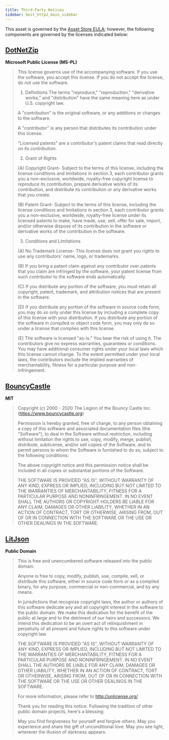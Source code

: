 ```yaml
---
title: Third-Party Notices
sidebar: best_http2_main_sidebar
---
```


This asset is governed by the [Asset Store EULA](https://unity3d.com/legal/as_terms); however, the following components are governed by the licenses indicated below:

## [DotNetZip](https://archive.codeplex.com/?p=dotnetzip)

**Microsoft Public License (MS-PL)**

> This license governs use of the accompanying software. If you use the software, you accept this license. If you do not accept the license, do not use the software.
> 
> 1. Definitions
> The terms "reproduce," "reproduction," "derivative works," and "distribution" have the
> same meaning here as under U.S. copyright law.
> 
> A "contribution" is the original software, or any additions or changes to the software.
> 
> A "contributor" is any person that distributes its contribution under this license.
> 
> "Licensed patents" are a contributor's patent claims that read directly on its contribution.
> 
> 2. Grant of Rights
> 
> (A) Copyright Grant- Subject to the terms of this license, including the license conditions and limitations in section 3, each contributor grants you a non-exclusive, worldwide, royalty-free copyright license to reproduce its contribution, prepare derivative works of its contribution, and distribute its contribution or any derivative works that you create.
> 
> (B) Patent Grant- Subject to the terms of this license, including the license conditions and limitations in section 3, each contributor grants you a non-exclusive, worldwide, royalty-free license under its licensed patents to make, have made, use, sell, offer for sale, import, and/or otherwise dispose of its contribution in the software or derivative works of the contribution in the software.
> 
> 3. Conditions and Limitations
> 
> (A) No Trademark License- This license does not grant you rights to use any contributors' name, logo, or trademarks.
> 
> (B) If you bring a patent claim against any contributor over patents that you claim are infringed by the software, your patent license from such contributor to the software ends automatically.
> 
> (C) If you distribute any portion of the software, you must retain all copyright, patent, trademark, and attribution notices that are present in the software.
> 
> (D) If you distribute any portion of the software in source code form, you may do so only under this license by including a complete copy of this license with your distribution. If you distribute any portion of the software in compiled or object code form, you may only do so under a license that complies with this license.
> 
> (E) The software is licensed "as-is." You bear the risk of using it. The contributors give no express warranties, guarantees or conditions. You may have additional consumer rights under your local laws which this license cannot change. To the extent permitted under your local laws, the contributors exclude the implied warranties of merchantability, fitness for a particular purpose and non-infringement.


## [BouncyCastle](https://github.com/bcgit/bc-csharp)

**MIT**

> Copyright (c) 2000 - 2020 The Legion of the Bouncy Castle Inc. (https://www.bouncycastle.org)
> 
> Permission is hereby granted, free of charge, to any person obtaining a copy of this software and associated documentation files (the "Software"), to deal in the Software without restriction, including without limitation the rights to use, copy, modify, merge, publish, distribute, sublicense, and/or sell copies of the Software, and to permit persons to whom the Software is furnished to do so, subject to the following conditions:
> 
> The above copyright notice and this permission notice shall be included in all copies or substantial portions of the Software.
> 
> THE SOFTWARE IS PROVIDED "AS IS", WITHOUT WARRANTY OF ANY KIND, EXPRESS OR IMPLIED, INCLUDING BUT NOT LIMITED TO THE WARRANTIES OF MERCHANTABILITY, FITNESS FOR A PARTICULAR PURPOSE AND NONINFRINGEMENT. IN NO EVENT SHALL THE AUTHORS OR COPYRIGHT HOLDERS BE LIABLE FOR ANY CLAIM, DAMAGES OR OTHER LIABILITY, WHETHER IN AN ACTION OF CONTRACT, TORT OR OTHERWISE, ARISING FROM, OUT OF OR IN CONNECTION WITH THE SOFTWARE OR THE USE OR OTHER DEALINGS IN THE SOFTWARE.


## [LitJson](https://github.com/LitJSON/litjson)

**Public Domain**

> This is free and unencumbered software released into the public domain.
> 
> Anyone is free to copy, modify, publish, use, compile, sell, or
> distribute this software, either in source code form or as a compiled
> binary, for any purpose, commercial or non-commercial, and by any
> means.
> 
> In jurisdictions that recognize copyright laws, the author or authors
> of this software dedicate any and all copyright interest in the
> software to the public domain. We make this dedication for the benefit
> of the public at large and to the detriment of our heirs and
> successors. We intend this dedication to be an overt act of
> relinquishment in perpetuity of all present and future rights to this
> software under copyright law.
> 
> THE SOFTWARE IS PROVIDED "AS IS", WITHOUT WARRANTY OF ANY KIND,
> EXPRESS OR IMPLIED, INCLUDING BUT NOT LIMITED TO THE WARRANTIES OF
> MERCHANTABILITY, FITNESS FOR A PARTICULAR PURPOSE AND NONINFRINGEMENT.
> IN NO EVENT SHALL THE AUTHORS BE LIABLE FOR ANY CLAIM, DAMAGES OR
> OTHER LIABILITY, WHETHER IN AN ACTION OF CONTRACT, TORT OR OTHERWISE,
> ARISING FROM, OUT OF OR IN CONNECTION WITH THE SOFTWARE OR THE USE OR
> OTHER DEALINGS IN THE SOFTWARE.
> 
> For more information, please refer to <http://unlicense.org/>
> 
> Thank you for reading this notice. Following the tradition of other public
> domain projects, here's a blessing:
> 
>   May you find forgiveness for yourself and forgive others.
>   May you experience and share the gift of unconditional love.
>   May you see light, wherever the illusion of darkness appears.